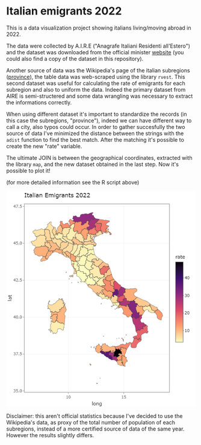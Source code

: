 # Italian emigrants 2022

This is a data visualization project showing italians living/moving abroad in 2022. 

The data were collected by A.I.R.E ("Anagrafe Italiani Residenti all'Estero") and the dataset was downloaded from the official minister [website](http://ucs.interno.gov.it/ucs/contenuti/Anagrafe_degli_italiani_residenti_all_estero_a.i.r.e._int_00041-8067961.htm) (you could also find a copy of the dataset in this repository).

Another source of data was the Wikipedia's page of the italian subregions ([province](https://it.wikipedia.org/wiki/Province_d%27Italia)), the table data was web-scraped using the library `rvest`. This second dataset was useful for calculating the rate of emigrants for each subregion and also to uniform the data. Indeed the primary dataset from AIRE is semi-structered and some data wrangling was necessary to extract the informations correctly. 

When using different dataset it's important to standardize the records (in this case the subregions, "province"),
indeed we can have different way to call a city, also typos could occur. In order to gather succesfully the two source of data I've minimized the distance between the strings with the `adist` function to find the best match. After the matching it's possible to create the new "rate" variable. 

The ultimate JOIN is between the geographical coordinates, extracted with the library `map`, and the new dataset obtained in the last step. 
Now it's possible to plot it!

(for more detailed information see the R script above)

![samples](italy_plot.png)




Disclaimer: this aren't official statistics because I've decided to use the Wikipedia's data, as proxy of the total number of population of each subregions,
instead of a more certified source of data of the same year. However the results slightly differs. 



























